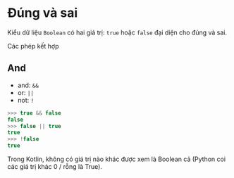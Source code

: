 # Đúng và sai

Kiểu dữ liệu `Boolean` có hai giá trị: `true` hoặc `false` đại diện cho đúng và sai.

Các phép kết hợp

## And
- and: `&&`
- or: `||`
- not: `!`

```kotlin
>>> true && false
false
>>> false || true
true
>>> !false
true
```

Trong Kotlin, không có giá trị nào khác được xem là Boolean cả (Python coi các giá trị khác 0 / rỗng là True).
